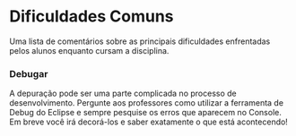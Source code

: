 # Dificuldades Comuns

Uma lista de comentários sobre as principais dificuldades enfrentadas pelos alunos enquanto cursam a disciplina.

### Debugar
A depuração pode ser uma parte complicada no processo de desenvolvimento. Pergunte aos professores como utilizar a ferramenta de Debug do Eclipse e sempre pesquise os erros que aparecem no Console. Em breve você irá decorá-los e saber exatamente o que está acontecendo!